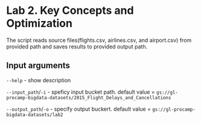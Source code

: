 # Lab 2. Key Concepts and Optimization

The script reads source files(flights.csv, airlines.csv, and airport.csv) from provided path and saves results to provided output path.

## Input arguments
`--help` - show description

`--input_path`/`-i` - speficy input bucket path. default value = `gs://gl-procamp-bigdata-datasets/2015_Flight_Delays_and_Cancellations`

`--output_path`/`-o` - specify output buckert. default value = `gs://gl-procamp-bigdata-datasets/lab2`
